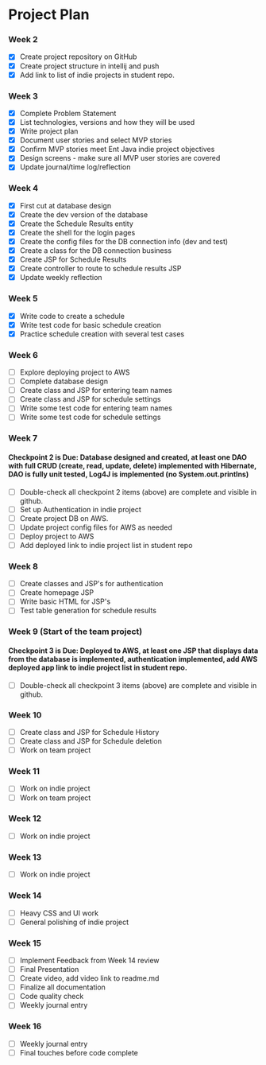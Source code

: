 # Project Plan

### Week 2
- [X] Create project repository on GitHub
- [X] Create project structure in intellij and push
- [X] Add link to list of indie projects in student repo.

### Week 3
- [X] Complete Problem Statement
- [X] List technologies, versions and how they will be used
- [X] Write project plan
- [X] Document user stories and select MVP stories
- [X] Confirm MVP stories meet Ent Java indie project objectives
- [X] Design screens - make sure all MVP user stories are covered
- [X] Update journal/time log/reflection

### Week 4
- [x] First cut at database design
- [x] Create the dev version of the database
- [x] Create the Schedule Results entity
- [x] Create the shell for the login pages
- [x] Create the config files for the DB connection info (dev and test)
- [x] Create a class for the DB connection business
- [x] Create JSP for Schedule Results
- [x] Create controller to route to schedule results JSP
- [x] Update weekly reflection

### Week 5
- [x] Write code to create a schedule
- [x] Write test code for basic schedule creation
- [x] Practice schedule creation with several test cases

### Week 6
- [ ] Explore deploying project to AWS
- [ ] Complete database design
- [ ] Create class and JSP for entering team names
- [ ] Create class and JSP for schedule settings
- [ ] Write some test code for entering team names
- [ ] Write some test code for schedule settings

### Week 7
#### Checkpoint 2 is Due: Database designed and created, at least one DAO with full CRUD (create, read, update, delete) implemented with Hibernate, DAO is fully unit tested, Log4J is implemented (no System.out.printlns)

- [ ] Double-check all checkpoint 2 items (above) are complete and visible in github.
- [ ] Set up Authentication in indie project
- [ ] Create project DB on AWS.
- [ ] Update project config files for AWS as needed
- [ ] Deploy project to AWS
- [ ] Add deployed link to indie project list in student repo

### Week 8
- [ ] Create classes and JSP's for authentication
- [ ] Create homepage JSP
- [ ] Write basic HTML for JSP's
- [ ] Test table generation for schedule results

### Week 9 (Start of the team project)
#### Checkpoint 3 is Due: Deployed to AWS, at least one JSP that displays data from the database is implemented, authentication implemented, add AWS deployed app link to indie project list in student repo.
- [ ] Double-check all checkpoint 3 items (above) are complete and visible in github.

### Week 10
- [ ] Create class and JSP for Schedule History
- [ ] Create class and JSP for Schedule deletion
- [ ] Work on team project

### Week 11
- [ ] Work on indie project
- [ ] Work on team project

### Week 12
- [ ] Work on indie project

### Week 13
- [ ] Work on indie project

### Week 14
- [ ] Heavy CSS and UI work
- [ ] General polishing of indie project

### Week 15
- [ ] Implement Feedback from Week 14 review
- [ ] Final Presentation
- [ ] Create video, add video link to readme.md
- [ ] Finalize all documentation
- [ ] Code quality check
- [ ] Weekly journal entry

### Week 16
- [ ] Weekly journal entry
- [ ] Final touches before code complete